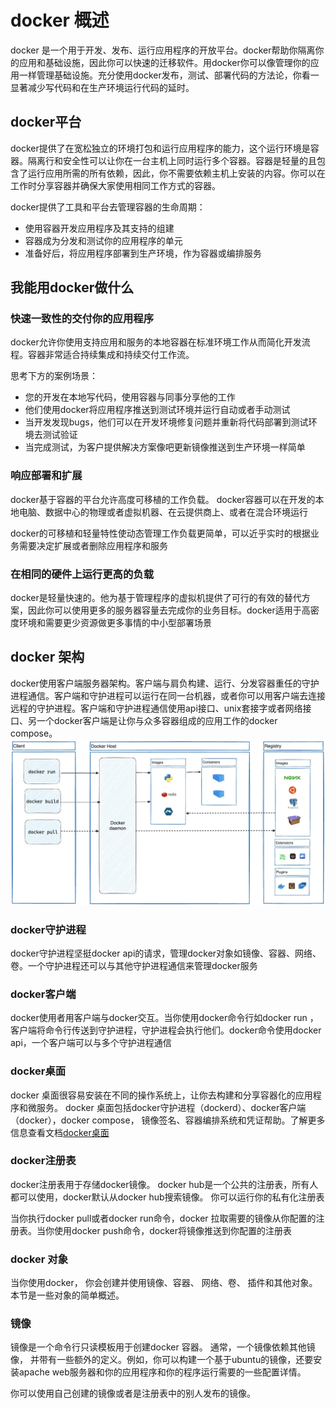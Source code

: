 # docker 概述

docker 是一个用于开发、发布、运行应用程序的开放平台。docker帮助你隔离你的应用和基础设施，因此你可以快速的迁移软件。用docker你可以像管理你的应用一样管理基础设施。充分使用docker发布，测试、部署代码的方法论，你看一显著减少写代码和在生产环境运行代码的延时。

## docker平台

docker提供了在宽松独立的环境打包和运行应用程序的能力，这个运行环境是容器。隔离行和安全性可以让你在一台主机上同时运行多个容器。容器是轻量的且包含了运行应用所需的所有依赖，因此，你不需要依赖主机上安装的内容。你可以在工作时分享容器并确保大家使用相同工作方式的容器。

docker提供了工具和平台去管理容器的生命周期：

- 使用容器开发应用程序及其支持的组建
- 容器成为分发和测试你的应用程序的单元
- 准备好后，将应用程序部署到生产环境，作为容器或编排服务

## 我能用docker做什么

### 快速一致性的交付你的应用程序

docker允许你使用支持应用和服务的本地容器在标准环境工作从而简化开发流程。容器非常适合持续集成和持续交付工作流。

思考下方的案例场景：

- 您的开发在本地写代码，使用容器与同事分享他的工作
- 他们使用docker将应用程序推送到测试环境并运行自动或者手动测试
- 当开发发现bugs，他们可以在开发环境修复问题并重新将代码部署到测试环境去测试验证
- 当完成测试，为客户提供解决方案像吧更新镜像推送到生产环境一样简单

### 响应部署和扩展

docker基于容器的平台允许高度可移植的工作负载。 docker容器可以在开发的本地电脑、数据中心的物理或者虚拟机器、在云提供商上、或者在混合环境运行

docker的可移植和轻量特性使动态管理工作负载更简单，可以近乎实时的根据业务需要决定扩展或者删除应用程序和服务

### 在相同的硬件上运行更高的负载

docker是轻量快速的。他为基于管理程序的虚拟机提供了可行的有效的替代方案，因此你可以使用更多的服务器容量去完成你的业务目标。docker适用于高密度环境和需要更少资源做更多事情的中小型部署场景

## docker 架构

docker使用客户端服务器架构。客户端与肩负构建、运行、分发容器重任的守护进程通信。客户端和守护进程可以运行在同一台机器，或者你可以用客户端去连接远程的守护进程。客户端和守护进程通信使用api接口、unix套接字或者网络接口、另一个docker客户端是让你与众多容器组成的应用工作的docker compose。
![alt text](image.png)

### docker守护进程

docker守护进程坚挺docker api的请求，管理docker对象如镜像、容器、网络、卷。一个守护进程还可以与其他守护进程通信来管理docker服务

### docker客户端

docker使用者用客户端与docker交互。当你使用docker命令行如docker run ， 客户端将命令行传送到守护进程，守护进程会执行他们。docker命令使用docker api，一个客户端可以与多个守护进程通信

### docker桌面

docker 桌面很容易安装在不同的操作系统上，让你去构建和分享容器化的应用程序和微服务。 docker 桌面包括docker守护进程（dockerd）、docker客户端（docker），docker compose， 镜像签名、容器编排系统和凭证帮助。了解更多信息查看文档[docker桌面](https://docs.docker.com/desktop/)

### docker注册表

docker注册表用于存储docker镜像。 docker hub是一个公共的注册表，所有人都可以使用，docker默认从docker hub搜索镜像。 你可以运行你的私有化注册表

当你执行docker pull或者docker run命令，docker 拉取需要的镜像从你配置的注册表。当你使用docker push命令，docker将镜像推送到你配置的注册表

### docker 对象

当你使用docker， 你会创建并使用镜像、容器、 网络、卷、 插件和其他对象。本节是一些对象的简单概述。

### 镜像

镜像是一个命令行只读模板用于创建docker 容器。 通常，一个镜像依赖其他镜像， 并带有一些额外的定义。例如，你可以构建一个基于ubuntu的镜像，还要安装apache web服务器和你的应用程序和你的程序运行需要的一些配置详情。

你可以使用自己创建的镜像或者是注册表中的别人发布的镜像。 


